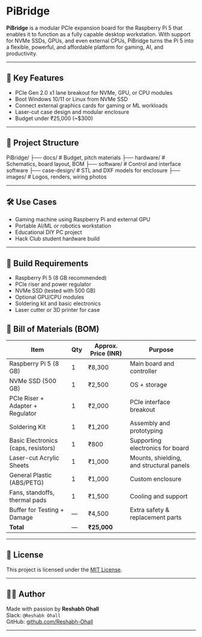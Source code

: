 # PiBridge

**PiBridge** is a modular PCIe expansion board for the Raspberry Pi 5 that enables it to function as a fully capable desktop workstation. With support for NVMe SSDs, GPUs, and even external CPUs, PiBridge turns the Pi 5 into a flexible, powerful, and affordable platform for gaming, AI, and productivity.

---

## 🔧 Key Features

- PCIe Gen 2.0 x1 lane breakout for NVMe, GPU, or CPU modules
- Boot Windows 10/11 or Linux from NVMe SSD
- Connect external graphics cards for gaming or ML workloads
- Laser-cut case design and modular enclosure
- Budget under ₹25,000 (~$300)

---

## 📁 Project Structure

PiBridge/ ├── docs/                     # Budget, pitch materials ├── hardware/                 # Schematics, board layout, BOM ├── software/                 # Control and interface software ├── case-design/              # STL and DXF models for enclosure ├── images/                   # Logos, renders, wiring photos

---

## 🛠️ Use Cases

- Gaming machine using Raspberry Pi and external GPU
- Portable AI/ML or robotics workstation
- Educational DIY PC project
- Hack Club student hardware build

---

## 🚧 Build Requirements

- Raspberry Pi 5 (8 GB recommended)
- PCIe riser and power regulator
- NVMe SSD (tested with 500 GB)
- Optional GPU/CPU modules
- Soldering kit and basic electronics
- Laser cutter or 3D printer for case


## 🧾 Bill of Materials (BOM)

| Item                                | Qty | Approx. Price (INR) | Purpose                                  |
|-------------------------------------|-----|----------------------|------------------------------------------|
| Raspberry Pi 5 (8 GB)               | 1   | ₹8,300               | Main board and controller                |
| NVMe SSD (500 GB)                   | 1   | ₹2,500               | OS + storage                             |
| PCIe Riser + Adapter + Regulator    | 1   | ₹2,000               | PCIe interface breakout                  |
| Soldering Kit                       | 1   | ₹1,200               | Assembly and prototyping                 |
| Basic Electronics (caps, resistors) | 1   | ₹800                 | Supporting electronics for board         |
| Laser-cut Acrylic Sheets            | 1   | ₹1,000               | Mounts, shielding, and structural panels |
| General Plastic (ABS/PETG)          | 1   | ₹1,000               | Custom enclosure                         |
| Fans, standoffs, thermal pads       | 1   | ₹1,500               | Cooling and support                      |
| Buffer for Testing + Damage         | —   | ₹4,500               | Extra safety & replacement parts         |
| **Total**                           | —   | **₹25,000**          |                                          |


---

## 📜 License

This project is licensed under the [MIT License](LICENSE).

---

## 🙋‍♂️ Author

Made with passion by **Reshabh Ohall**  
Slack: `@Reshabh Ohall`  
GitHub: [github.com/Reshabh-Ohall](https://github.com/Reshabh-Ohall)


---

